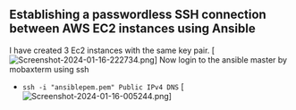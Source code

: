 ## Establishing a passwordless SSH connection between AWS EC2 instances using Ansible
I have created 3 Ec2 instances with the same key pair.
[![Screenshot-2024-01-16-222734.png](https://i.postimg.cc/HnyXg698/Screenshot-2024-01-16-222734.png)]
Now login to the ansible master by mobaxterm using ssh
* `ssh -i "ansiblepem.pem" Public IPv4 DNS`
[![Screenshot-2024-01-16-005244.png](https://i.postimg.cc/kXJ5QjkJ/Screenshot-2024-01-16-005244.png)]


